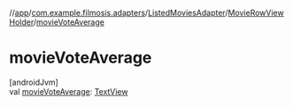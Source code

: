 //[app](../../../../index.md)/[com.example.filmosis.adapters](../../index.md)/[ListedMoviesAdapter](../index.md)/[MovieRowViewHolder](index.md)/[movieVoteAverage](movie-vote-average.md)

# movieVoteAverage

[androidJvm]\
val [movieVoteAverage](movie-vote-average.md): [TextView](https://developer.android.com/reference/kotlin/android/widget/TextView.html)
